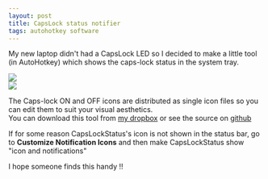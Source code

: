 ```yaml
---
layout: post
title: CapsLock status notifier
tags: autohotkey software
---
```


My new laptop didn't had a CapsLock LED so I decided to make a little tool (in AutoHotkey) which shows the caps-lock status in the system tray.  

<img src="http://i.imgur.com/kUVfa6s.png"><br>
<img src="http://i.imgur.com/b3PPS0D.png">

The Caps-lock ON and OFF icons are distributed as single icon files so you can edit them to suit your visual aesthetics.  
You can download this tool from [my dropbox](https://www.dropbox.com/s/jomzbxj6mru3gpy/capslockstatus.zip?dl=0) or see the source on [github](https://github.com/aviaryan/autohotkey-scripts/tree/master/Tools/capslockstatus)  

<div class="notify">If for some reason CapsLockStatus's icon is not shown in the status bar, go to <b>Customize Notification Icons</b> and then 
	make CapsLockStatus show "icon and notifications"</div>

I hope someone finds this handy !!  
